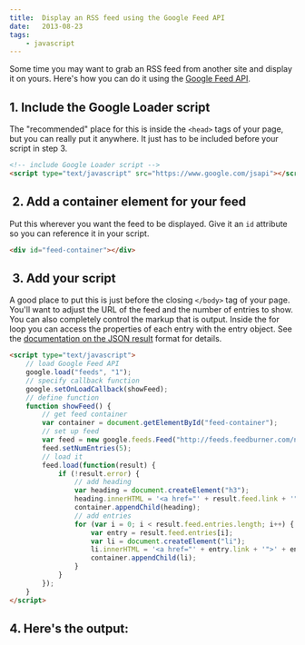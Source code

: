 ```yaml
---
title:  Display an RSS feed using the Google Feed API
date:   2013-08-23
tags:
    - javascript
---
```


Some time you may want to grab an RSS feed from another site and display it on yours. Here's how you can do it using the <a href="https://developers.google.com/feed/" target="_blank">Google Feed API</a>.

## 1. Include the Google Loader script

The "recommended" place for this is inside the `<head>` tags of your page, but you can really put it anywhere. It just has to be included before your script in step 3.

```html
<!-- include Google Loader script -->
<script type="text/javascript" src="https://www.google.com/jsapi"></script>
```

##  2. Add a container element for your feed

Put this wherever you want the feed to be displayed. Give it an `id` attribute so you can reference it in your script.

```html
<div id="feed-container"></div>
```

##  3. Add your script

A good place to put this is just before the closing `</body>` tag of your page. You'll want to adjust the URL of the feed and the number of entries to show. You can also completely control the markup that is output. Inside the for loop you can access the properties of each entry with the entry object. See the <a href="https://developers.google.com/feed/v1/devguide#resultJson" target="_blank">documentation on the JSON result</a> format for details.

```html
<script type="text/javascript">
    // load Google Feed API
    google.load("feeds", "1");
    // specify callback function
    google.setOnLoadCallback(showFeed);
    // define function
    function showFeed() {
        // get feed container
        var container = document.getElementById("feed-container");
        // set up feed
        var feed = new google.feeds.Feed("http://feeds.feedburner.com/nettuts");
        feed.setNumEntries(5);
        // load it
        feed.load(function(result) {
            if (!result.error) {
                // add heading
                var heading = document.createElement("h3");
                heading.innerHTML = '<a href="' + result.feed.link + '">' + result.feed.title + '</a>';
                container.appendChild(heading);
                // add entries
                for (var i = 0; i < result.feed.entries.length; i++) {
                    var entry = result.feed.entries[i];
                    var li = document.createElement("li");
                    li.innerHTML = '<a href="' + entry.link + '">' + entry.title + '</a>';
                    container.appendChild(li);
                }
            }
        });
    }
</script>
```

## 4. Here's the output:

<div id="feed-container"></div>
<script type="text/javascript" src="https://www.google.com/jsapi"></script><script type="text/javascript">// <![CDATA[
    // load Google Feed API
    google.load("feeds", "1");
    // specify callback function
    google.setOnLoadCallback(showFeed);
    // define function
    function showFeed() {
        // get feed container
        var container = document.getElementById("feed-container");
        // set up feed
        var feed = new google.feeds.Feed("http://feeds.feedburner.com/nettuts");
        feed.setNumEntries(5);
        // load it
        feed.load(function(result) {
            if (!result.error) {
                // add heading
                var heading = document.createElement("h3");
                heading.innerHTML = '<a href="' + result.feed.link + '">' + result.feed.title + '</a>';
                container.appendChild(heading);
                // add entries
                for (var i = 0; i < result.feed.entries.length; i++) {
                    var entry = result.feed.entries[i];
                    console.log(entry);
                    var li = document.createElement("li");
                    li.innerHTML = '<a href="' + entry.link + '">' + entry.title + '</a>';
                    container.appendChild(li);
                }
            }
        });
    }
// ]]></script>
